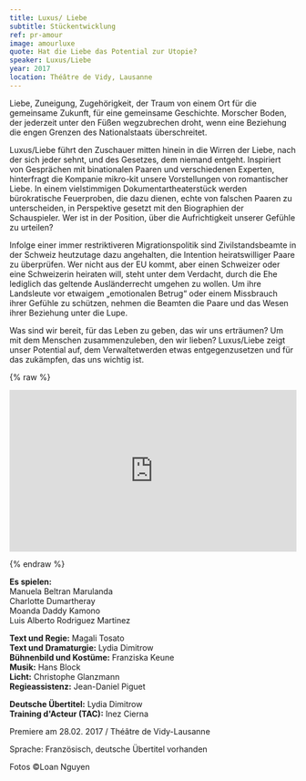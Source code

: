 ```yaml
---
title: Luxus/ Liebe
subtitle: Stückentwicklung
ref: pr-amour
image: amourluxe
quote: Hat die Liebe das Potential zur Utopie?
speaker: Luxus/Liebe
year: 2017
location: Théâtre de Vidy, Lausanne
---
```


Liebe, Zuneigung, Zugehörigkeit, der Traum von einem Ort für die gemeinsame Zukunft, für eine gemeinsame Geschichte. Morscher Boden, der jederzeit unter den Füßen wegzubrechen droht, wenn eine Beziehung die engen Grenzen des Nationalstaats überschreitet.

Luxus/Liebe führt den Zuschauer mitten hinein in die Wirren der Liebe, nach der sich jeder sehnt, und des Gesetzes, dem niemand entgeht.
Inspiriert von Gesprächen mit binationalen Paaren und verschiedenen Experten, hinterfragt die Kompanie mikro-kit unsere Vorstellungen von romantischer Liebe. In einem vielstimmigen Dokumentartheaterstück werden bürokratische Feuerproben, die dazu dienen, echte von falschen Paaren zu unterscheiden, in Perspektive gesetzt mit den Biographien der Schauspieler. Wer ist in der Position, über die Aufrichtigkeit unserer Gefühle zu urteilen?

Infolge einer immer restriktiveren Migrationspolitik sind Zivilstandsbeamte in der Schweiz heutzutage dazu angehalten, die Intention heiratswilliger Paare zu überprüfen. Wer nicht aus der EU kommt, aber einen Schweizer oder eine Schweizerin heiraten will, steht unter dem Verdacht, durch die Ehe lediglich das geltende Ausländerrecht umgehen zu wollen. Um ihre Landsleute vor etwaigem „emotionalen Betrug“ oder einem Missbrauch ihrer Gefühle zu schützen, nehmen die Beamten die Paare und das Wesen ihrer Beziehung unter die Lupe.

Was sind wir bereit, für das Leben zu geben, das wir uns erträumen? Um mit dem Menschen
zusammenzuleben, den wir lieben?
Luxus/Liebe zeigt unser Potential auf, dem Verwaltetwerden etwas entgegenzusetzen und für das zukämpfen, das uns wichtig ist.

{% raw %}
<p></p>

<div style="padding:56.25% 0 0 0;position:relative;"><iframe src="https://player.vimeo.com/video/205223196" style="position:absolute;top:0;left:0;width:100%;height:100%;" frameborder="0" allow="autoplay; fullscreen" allowfullscreen></iframe></div><script src="https://player.vimeo.com/api/player.js"></script>

<p></p>
{% endraw %}

**Es spielen:**  
Manuela Beltran Marulanda  
Charlotte Dumartheray  
Moanda Daddy Kamono  
Luis Alberto Rodriguez Martinez  

**Text und Regie:** Magali Tosato  
**Text und Dramaturgie:** Lydia Dimitrow  
**Bühnenbild und Kostüme:** Franziska Keune  
**Musik:** Hans Block  
**Licht:** Christophe Glanzmann  
**Regieassistenz:** Jean-Daniel Piguet  

**Deutsche Übertitel:** Lydia Dimitrow  
**Training d'Acteur (TAC):** Inez Cierna

Premiere am 28.02. 2017 / Théâtre de Vidy-Lausanne  

Sprache: Französisch, deutsche Übertitel vorhanden

Fotos ©Loan Nguyen
